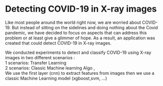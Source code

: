 # Detecting COVID-19 in X-ray images 

Like most people around the world right now, we are worried about COVID-19. 
But instead of sitting on the sidelines and doing nothing about the Covid pandemic,
we have decided to focus on aspects that can address this problem or at least give a glimmer of hope. 
As a result, an application was created that could detect COVID-19 in X-ray images. 

We conducted experiments to detect and classify COVID-19 using X-ray images in two different scenarios :  
1 scenarios: Transfer Learning  
2 scenarios: Classic Machine learning Algo ,  
We use the first layer (cnn) to extract features from images then we use a classic Machine Learning model (xgboost,svm, ...)




